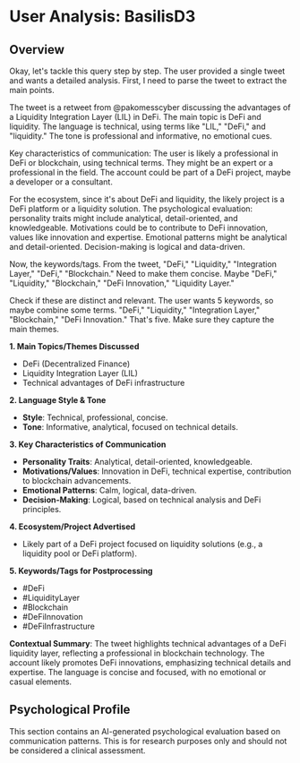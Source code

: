 # User Analysis: BasilisD3

## Overview

<think>
Okay, let's tackle this query step by step. The user provided a single tweet and wants a detailed analysis. First, I need to parse the tweet to extract the main points.

The tweet is a retweet from @pakomesscyber discussing the advantages of a Liquidity Integration Layer (LIL) in DeFi. The main topic is DeFi and liquidity. The language is technical, using terms like "LIL," "DeFi," and "liquidity." The tone is professional and informative, no emotional cues. 

Key characteristics of communication: The user is likely a professional in DeFi or blockchain, using technical terms. They might be an expert or a professional in the field. The account could be part of a DeFi project, maybe a developer or a consultant. 

For the ecosystem, since it's about DeFi and liquidity, the likely project is a DeFi platform or a liquidity solution. The psychological evaluation: personality traits might include analytical, detail-oriented, and knowledgeable. Motivations could be to contribute to DeFi innovation, values like innovation and expertise. Emotional patterns might be analytical and detail-oriented. Decision-making is logical and data-driven.

Now, the keywords/tags. From the tweet, "DeFi," "Liquidity," "Integration Layer," "DeFi," "Blockchain." Need to make them concise. Maybe "DeFi," "Liquidity," "Blockchain," "DeFi Innovation," "Liquidity Layer."

Check if these are distinct and relevant. The user wants 5 keywords, so maybe combine some terms. "DeFi," "Liquidity," "Integration Layer," "Blockchain," "DeFi Innovation." That's five. Make sure they capture the main themes.
</think>

**1. Main Topics/Themes Discussed**  
- DeFi (Decentralized Finance)  
- Liquidity Integration Layer (LIL)  
- Technical advantages of DeFi infrastructure  

**2. Language Style & Tone**  
- **Style**: Technical, professional, concise.  
- **Tone**: Informative, analytical, focused on technical details.  

**3. Key Characteristics of Communication**  
- **Personality Traits**: Analytical, detail-oriented, knowledgeable.  
- **Motivations/Values**: Innovation in DeFi, technical expertise, contribution to blockchain advancements.  
- **Emotional Patterns**: Calm, logical, data-driven.  
- **Decision-Making**: Logical, based on technical analysis and DeFi principles.  

**4. Ecosystem/Project Advertised**  
- Likely part of a DeFi project focused on liquidity solutions (e.g., a liquidity pool or DeFi platform).  

**5. Keywords/Tags for Postprocessing**  
- #DeFi  
- #LiquidityLayer  
- #Blockchain  
- #DeFiInnovation  
- #DeFiInfrastructure  

**Contextual Summary**: The tweet highlights technical advantages of a DeFi liquidity layer, reflecting a professional in blockchain technology. The account likely promotes DeFi innovations, emphasizing technical details and expertise. The language is concise and focused, with no emotional or casual elements.

## Psychological Profile

This section contains an AI-generated psychological evaluation based on communication patterns. This is for research purposes only and should not be considered a clinical assessment.